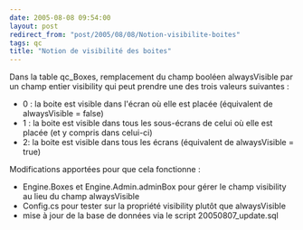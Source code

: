 ```yaml
---
date: 2005-08-08 09:54:00
layout: post
redirect_from: "post/2005/08/08/Notion-visibilite-boites"
tags: qc
title: "Notion de visibilité des boites"
---
```


Dans la table qc_Boxes, remplacement du champ booléen alwaysVisible par un
champ entier visibility qui peut prendre une des trois valeurs
suivantes :

* 0 : la boite est visible dans l'écran où elle est placée (équivalent
de alwaysVisible = false)
* 1 : la boite est visible dans tous les sous-écrans de celui où elle
est placée (et y compris dans celui-ci)
* 2: la boite est visible dans tous les écrans (équivalent de alwaysVisible =
true)

Modifications apportées pour que cela fonctionne :

* Engine.Boxes et Engine.Admin.adminBox pour gérer le champ visibility au
lieu du champ alwaysVisible
* Config.cs pour tester sur la propriété visibility plutôt que
alwaysVisible
* mise à jour de la base de données via le script 20050807_update.sql
